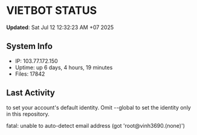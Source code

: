 # VIETBOT STATUS
**Updated**: Sat Jul 12 12:32:23 AM +07 2025

## System Info
- IP: 103.77.172.150
- Uptime: up 6 days, 4 hours, 19 minutes
- Files: 17842

## Last Activity

to set your account's default identity.
Omit --global to set the identity only in this repository.

fatal: unable to auto-detect email address (got 'root@vinh3690.(none)')
